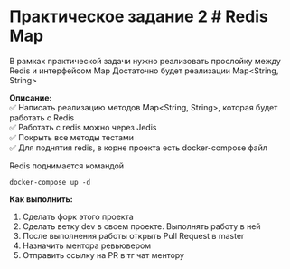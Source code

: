 # Практическое задание 2 # Redis Map

В рамках практической задачи нужно реализовать прослойку между Redis и интерфейсом Map
Достаточно будет реализации Map<String, String>

**Описание:**<br>
✅ Написать реализацию методов Map<String, String>, которая будет работать с Redis<br>
✅ Работать с redis можно через Jedis<br>
✅ Покрыть все методы тестами<br>
✅ Для поднятия redis, в корне проекта есть docker-compose файл <br>

Redis поднимается командой
```
docker-compose up -d
```

**Как выполнить:**
1. Сделать форк этого проекта
2. Сделать ветку dev в своем проекте. Выполнять работу в ней
3. После выполнения работы открыть Pull Request в master
4. Назначить ментора ревьювером
5. Отправить ссылку на PR в тг чат ментору